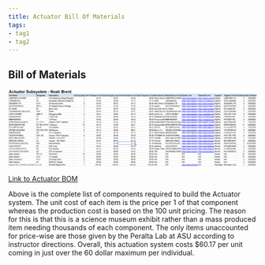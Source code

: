 ```yaml
---
title: Actuator Bill Of Materials
tags:
- tag1
- tag2
---
```


## Bill of Materials

![](https://github.com/NBrentASU/NBrent/blob/main/BOMFinal.PNG?raw=true)

[Link to Actuator BOM](https://docs.google.com/spreadsheets/d/1FJN0XrUf_AvCUI4GFHaa-Mji08fVkqqb/edit?usp=sharing&ouid=111924718376130236743&rtpof=true&sd=true)

Above is the complete list of components required to build the Actuator system. The unit cost of each item is the price per 1 of that component whereas the production cost is based on the 100 unit pricing. The reason for this is that this is a science museum exhibit rather than a mass produced item needing thousands of each component. The only items unaccounted for price-wise are those given by the Peralta Lab at ASU according to instructor directions. Overall, this actuation system costs $60.17 per unit coming in just over the 60 dollar maximum per individual.

